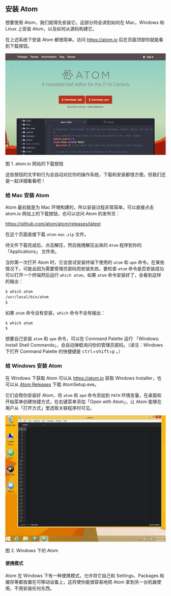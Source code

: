 ## 安装 Atom

想要使用 Atom，我们就得先安装它。这部分将会讲到如何在 Mac，Windows 和 Linux 上安装 Atom，以及如何从源码构建它。

在上述系统下安装 Atom 都很简单。访问 <https://atom.io> 后在页面顶部你就能看到下载按钮。

![Download buttons on atom io](./images/linux-downloads.png)

图 1. atom.io 网站的下载按钮

这些按钮的文字和行为会自动对应你的操作系统，下载和安装都很方便。但我们还是一起详细看看吧！

### 给 Mac 安装 Atom

Atom 最初就是为 Mac 环境构建的，所以安装过程非常简单。可以直接点击 atom.io 网站上的下载按钮，也可以访问 Atom 的发布页：

<https://github.com/atom/atom/releases/latest>

在这个页面直接下载 `atom-mac.zip` 文件。

待文件下载完成后，点击解压，然后拖拽解压出来的 `Atom` 程序到你的 「Applications」 文件夹。

当你第一次打开 Atom 时，它会尝试安装终端下使用的 `atom` 和 `apm` 命令。在某些情况下，可能会因为需要管理员密码而安装失败。要检查 `atom` 命令是否安装成功可以打开一个终端然后运行 `which atom`，如果 `atom` 命令安装好了，会看到这样的输出：

```sh
$ which atom
/usr/local/bin/atom
$
```

如果 `atom` 命令没有安装，`which` 命令不会有输出：

```sh
$ which atom
$
```

想要自己安装 `atom` 和 `apm` 命令，可以在 Command Palette 运行 「Windows: Install Shell Commands」，会自动弹框询问你的管理员密码。（译注：Windows 下打开 Command Palette 的快捷键是 <kbd>ctrl</kbd>+<kbd>shift</kbd>+<kbd>p</kbd> 。）

### 给 Windows 安装 Atom

在 Windows 下获取 Atom 可以从 <https://atom.io> 获取 Windows Installer，也可以从 [Atom Releases](https://github.com/atom/atom/releases/latest) 下载 AtomSetup.exe。

它们会帮你安装好 Atom，将 `atom` 和 `apm` 命令添加到 `PATH` 环境变量，在桌面和开始菜单创建快捷方式，在右键菜单添加「Open with Atom」，让 Atom 能够在用户从「打开方式」里选取关联程序时可见。

![Atom on Windows](./images/windows.gif)

图 2. Windows 下的 Atom

#### 便携模式

Atom 在 Windows 下有一种便携模式，允许将它自己和 Settings、Packages 和缓存等都放置在可移动设备上，这将使你能很容易地把 Atom 拿到另一台机器使用，不用安装任何东西。
